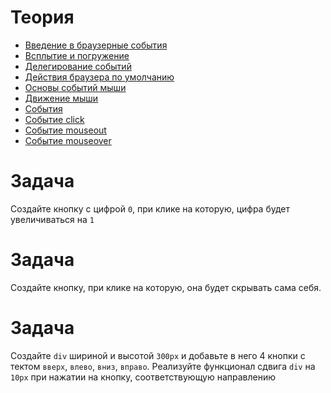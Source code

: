# Теория


- [Введение в браузерные события](https://learn.javascript.ru/introduction-browser-events)
- [Всплытие и погружение](https://learn.javascript.ru/bubbling-and-capturing)
- [Делегирование событий](https://learn.javascript.ru/event-delegation)
- [Действия браузера по умолчанию](https://learn.javascript.ru/default-browser-action)
- [Основы событий мыши](https://learn.javascript.ru/mouse-events-basics)
- [Движение мыши](https://learn.javascript.ru/mousemove-mouseover-mouseout-mouseenter-mouseleave)
- [События](https://doka.guide/js/events/)
- [Событие click](https://doka.guide/js/element-click/)
- [Событие mouseout](https://doka.guide/js/element-mouseout/)
- [Событие mouseover](https://doka.guide/js/element-mouseover/)


# Задача

Создайте кнопку с цифрой `0`, при клике на которую, цифра будет увеличиваться на `1`

# Задача

Создайте кнопку, при клике на которую, она будет скрывать сама себя.

# Задача

Создайте `div` шириной и высотой `300px` и добавьте в него 4 кнопки с тектом `вверх`, `влево`, `вниз`, `вправо`. Реализуйте функционал сдвига `div` на `10px` при нажатии на кнопку, соответствующую направлению
